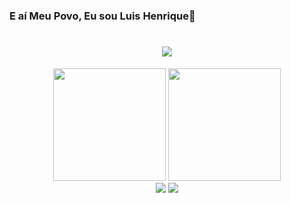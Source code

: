 ### E aí Meu Povo, Eu sou Luis Henrique👋
<h1 align="center">
  <a href="https://git.io/typing-svg">
    <img src="https://readme-typing-svg.herokuapp.com/?lines=Estão+Bem??+😊;&center=true&size=30">
  </a>
</h1>

<div align="center">
  <a href="https://github.com/luishgfarias"></a>
  <img height="180em" src="https://github-readme-stats.vercel.app/api?username=luishgfarias&show_icons=true&theme=tokyonight&include_all_commits=true&count_private=true"/>
  <img height="180em" src="https://github-readme-stats.vercel.app/api/top-langs/?username=luishgfarias&layout=compact&langs_count=7&theme=tokyonight"/>
</div>

<div align="center">
  <a href = "mailto:luishgfarias@gmail.com"><img src="https://img.shields.io/badge/-Gmail-%23333?style=for-the-badge&logo=gmail&logoColor=white" target="_blank"></a>
  <a href="https://www.linkedin.com/in/luishgfarias" target="_blank"><img src="https://img.shields.io/badge/-LinkedIn-%230077B5?style=for-the-badge&logo=linkedin&logoColor=white" target="_blank"></a>
</div>
